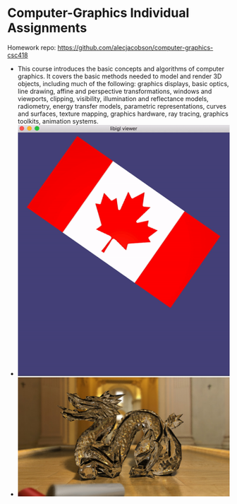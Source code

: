 # Computer-Graphics Individual Assignments
Homework repo: https://github.com/alecjacobson/computer-graphics-csc418
* This course introduces the basic concepts and algorithms of computer graphics. It covers the basic methods needed to model and render 3D objects, including much of the following: graphics displays, basic optics, line drawing, affine and perspective transformations, windows and viewports, clipping, visibility, illumination and reflectance models, radiometry, energy transfer models, parametric representations, curves and surfaces, texture mapping, graphics hardware, ray tracing, graphics toolkits, animation systems.
* ![alt text](flag.gif "Gif")
* ![alt text](dragon.jpg "Image")
